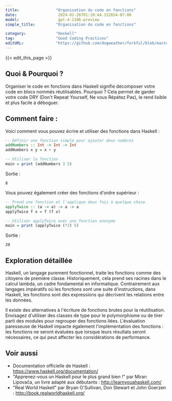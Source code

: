 ```yaml
---
title:                "Organisation du code en fonctions"
date:                  2024-01-26T01:10:44.152654-07:00
model:                 gpt-4-1106-preview
simple_title:         "Organisation du code en fonctions"

category:             "Haskell"
tag:                  "Good Coding Practices"
editURL:              "https://github.com/dogweather/forkful/blob/master/content/fr/haskell/organizing-code-into-functions.md"
---
```


{{< edit_this_page >}}

## Quoi & Pourquoi ?
Organiser le code en fonctions dans Haskell signifie décomposer votre code en blocs nommés réutilisables. Pourquoi ? Cela permet de garder votre code DRY (Don't Repeat Yourself, Ne vous Répétez Pas), le rend lisible et plus facile à déboguer.

## Comment faire :
Voici comment vous pouvez écrire et utiliser des fonctions dans Haskell :

```Haskell
-- Définir une fonction simple pour ajouter deux nombres
addNumbers :: Int -> Int -> Int
addNumbers x y = x + y

-- Utiliser la fonction
main = print (addNumbers 3 5)
```

Sortie :
```
8
```

Vous pouvez également créer des fonctions d'ordre supérieur :

```Haskell
-- Prend une fonction et l'applique deux fois à quelque chose
applyTwice :: (a -> a) -> a -> a
applyTwice f x = f (f x)

-- Utiliser applyTwice avec une fonction anonyme
main = print (applyTwice (*2) 5)
```

Sortie :
```
20
```

## Exploration détaillée
Haskell, un langage purement fonctionnel, traite les fonctions comme des citoyens de première classe. Historiquement, cela prend ses racines dans le calcul lambda, un cadre fondamental en informatique. Contrairement aux langages impératifs où les fonctions sont une suite d'instructions, dans Haskell, les fonctions sont des expressions qui décrivent les relations entre les données.

Il existe des alternatives à l'écriture de fonctions brutes pour la réutilisation. Envisagez d'utiliser des classes de type pour le polymorphisme ou de tirer parti des modules pour regrouper des fonctions liées. L'évaluation paresseuse de Haskell impacte également l'implémentation des fonctions : les fonctions ne seront évaluées que lorsque leurs résultats seront nécessaires, ce qui peut affecter les considérations de performance.

## Voir aussi
- Documentation officielle de Haskell : https://www.haskell.org/documentation/
- "Apprenez-vous un Haskell pour le plus grand bien !" par Miran Lipovača, un livre adapté aux débutants : http://learnyouahaskell.com/
- "Real World Haskell" par Bryan O'Sullivan, Don Stewart et John Goerzen : http://book.realworldhaskell.org/
